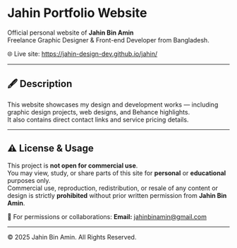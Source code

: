 # Jahin Portfolio Website

Official personal website of **Jahin Bin Amin**  
Freelance Graphic Designer & Front-end Developer from Bangladesh.

🌐 Live site: https://jahin-design-dev.github.io/jahin/

---

## 🖋 Description
This website showcases my design and development works — including graphic design projects,
web designs, and Behance highlights.  
It also contains direct contact links and service pricing details.

---

## ⚠️ License & Usage
This project is **not open for commercial use**.  
You may view, study, or share parts of this site for **personal** or **educational** purposes only.  
Commercial use, reproduction, redistribution, or resale of any content or design
is strictly **prohibited** without prior written permission from **Jahin Bin Amin**.

📩 For permissions or collaborations:
**Email:** jahinbinamin@gmail.com

---

© 2025 Jahin Bin Amin. All Rights Reserved.
